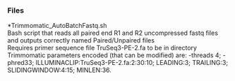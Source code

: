 ### Files

*Trimmomatic_AutoBatchFastq.sh  
  Bash script that reads all paired end R1 and R2 uncompressed fastq files and outputs correctly named Paired/Unpaired files  
  Requires primer sequence file TruSeq3-PE-2.fa to be in directory  
  Trimmomatic parameters encoded (that can be modified) are: -threads 4; -phred33; ILLUMINACLIP:TruSeq3-PE-2.fa:2:30:10; LEADING:3; TRAILING:3; SLIDINGWINDOW:4:15; MINLEN:36.  
